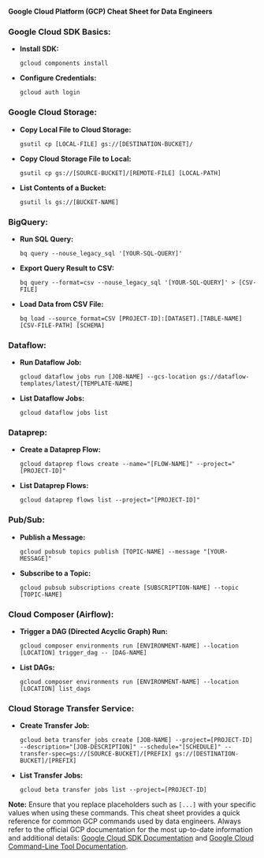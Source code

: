 **Google Cloud Platform (GCP) Cheat Sheet for Data Engineers**

### Google Cloud SDK Basics:

- **Install SDK:**
  ```
  gcloud components install
  ```

- **Configure Credentials:**
  ```
  gcloud auth login
  ```

### Google Cloud Storage:

- **Copy Local File to Cloud Storage:**
  ```
  gsutil cp [LOCAL-FILE] gs://[DESTINATION-BUCKET]/
  ```

- **Copy Cloud Storage File to Local:**
  ```
  gsutil cp gs://[SOURCE-BUCKET]/[REMOTE-FILE] [LOCAL-PATH]
  ```

- **List Contents of a Bucket:**
  ```
  gsutil ls gs://[BUCKET-NAME]
  ```

### BigQuery:

- **Run SQL Query:**
  ```
  bq query --nouse_legacy_sql '[YOUR-SQL-QUERY]'
  ```

- **Export Query Result to CSV:**
  ```
  bq query --format=csv --nouse_legacy_sql '[YOUR-SQL-QUERY]' > [CSV-FILE]
  ```

- **Load Data from CSV File:**
  ```
  bq load --source_format=CSV [PROJECT-ID]:[DATASET].[TABLE-NAME] [CSV-FILE-PATH] [SCHEMA]
  ```

### Dataflow:

- **Run Dataflow Job:**
  ```
  gcloud dataflow jobs run [JOB-NAME] --gcs-location gs://dataflow-templates/latest/[TEMPLATE-NAME]
  ```

- **List Dataflow Jobs:**
  ```
  gcloud dataflow jobs list
  ```

### Dataprep:

- **Create a Dataprep Flow:**
  ```
  gcloud dataprep flows create --name="[FLOW-NAME]" --project="[PROJECT-ID]"
  ```

- **List Dataprep Flows:**
  ```
  gcloud dataprep flows list --project="[PROJECT-ID]"
  ```

### Pub/Sub:

- **Publish a Message:**
  ```
  gcloud pubsub topics publish [TOPIC-NAME] --message "[YOUR-MESSAGE]"
  ```

- **Subscribe to a Topic:**
  ```
  gcloud pubsub subscriptions create [SUBSCRIPTION-NAME] --topic [TOPIC-NAME]
  ```

### Cloud Composer (Airflow):

- **Trigger a DAG (Directed Acyclic Graph) Run:**
  ```
  gcloud composer environments run [ENVIRONMENT-NAME] --location [LOCATION] trigger_dag -- [DAG-NAME]
  ```

- **List DAGs:**
  ```
  gcloud composer environments run [ENVIRONMENT-NAME] --location [LOCATION] list_dags
  ```

### Cloud Storage Transfer Service:

- **Create Transfer Job:**
  ```
  gcloud beta transfer jobs create [JOB-NAME] --project=[PROJECT-ID] --description="[JOB-DESCRIPTION]" --schedule="[SCHEDULE]" --transfer-spec=gs://[SOURCE-BUCKET]/[PREFIX] gs://[DESTINATION-BUCKET]/[PREFIX]
  ```

- **List Transfer Jobs:**
  ```
  gcloud beta transfer jobs list --project=[PROJECT-ID]
  ```

**Note:** Ensure that you replace placeholders such as `[...]` with your specific values when using these commands. This cheat sheet provides a quick reference for common GCP commands used by data engineers. Always refer to the official GCP documentation for the most up-to-date information and additional details: [Google Cloud SDK Documentation](https://cloud.google.com/sdk/docs) and [Google Cloud Command-Line Tool Documentation](https://cloud.google.com/sdk/gcloud).

